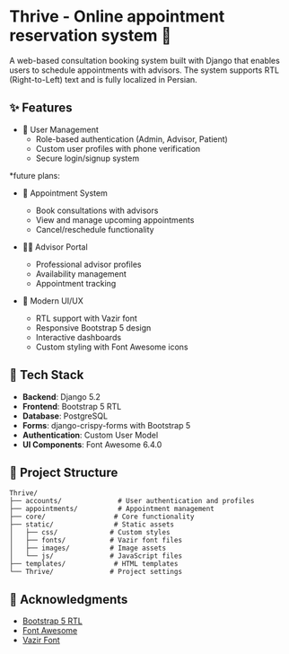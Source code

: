 # Thrive - Online appointment reservation system 🏥

A web-based consultation booking system built with Django that enables users to schedule appointments with advisors. The system supports RTL (Right-to-Left) text and is fully localized in Persian.

## ✨ Features

- 👥 User Management
  - Role-based authentication (Admin, Advisor, Patient)
  - Custom user profiles with phone verification
  - Secure login/signup system

 *future plans:
- 📅 Appointment System
  - Book consultations with advisors
  - View and manage upcoming appointments
  - Cancel/reschedule functionality

- 👨‍⚕️ Advisor Portal
  - Professional advisor profiles
  - Availability management
  - Appointment tracking

- 🎨 Modern UI/UX
  - RTL support with Vazir font
  - Responsive Bootstrap 5 design
  - Interactive dashboards
  - Custom styling with Font Awesome icons

## 🔧 Tech Stack

- **Backend**: Django 5.2
- **Frontend**: Bootstrap 5 RTL
- **Database**: PostgreSQL
- **Forms**: django-crispy-forms with Bootstrap 5
- **Authentication**: Custom User Model
- **UI Components**: Font Awesome 6.4.0

## 📁 Project Structure

```
Thrive/
├── accounts/              # User authentication and profiles
├── appointments/          # Appointment management
├── core/                 # Core functionality
├── static/               # Static assets
│   ├── css/             # Custom styles
│   ├── fonts/           # Vazir font files
│   ├── images/          # Image assets
│   └── js/              # JavaScript files
├── templates/            # HTML templates
└── Thrive/              # Project settings
```



## 🙏 Acknowledgments

- [Bootstrap 5 RTL](https://cdn.jsdelivr.net/npm/bootstrap@5.3.0/dist/css/bootstrap.rtl.min.css)
- [Font Awesome](https://fontawesome.com)
- [Vazir Font](https://github.com/rastikerdar/vazir-font)
